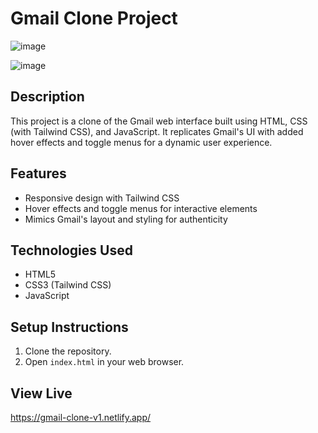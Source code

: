 # Gmail Clone Project

![image](https://github.com/VirajM26/Gmail-Clone/assets/86306094/96c2dbf6-5dfe-46b5-90e4-7fc36f6f171a)

![image](https://github.com/VirajM26/Gmail-Clone/assets/86306094/5fb73cb1-7199-441a-83d5-5257a5afcc46)

## Description
This project is a clone of the Gmail web interface built using HTML, CSS (with Tailwind CSS), and JavaScript. It replicates Gmail's UI with added hover effects and toggle menus for a dynamic user experience.

## Features
- Responsive design with Tailwind CSS
- Hover effects and toggle menus for interactive elements
- Mimics Gmail's layout and styling for authenticity

## Technologies Used
- HTML5
- CSS3 (Tailwind CSS)
- JavaScript

## Setup Instructions
1. Clone the repository.
2. Open `index.html` in your web browser.

## View Live
https://gmail-clone-v1.netlify.app/
